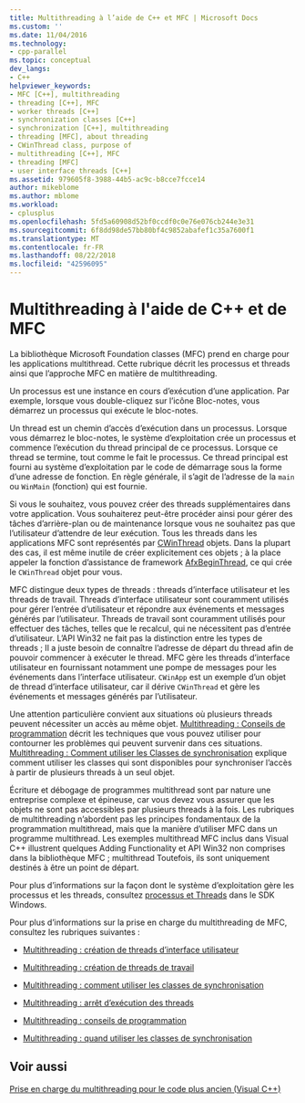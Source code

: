 ```yaml
---
title: Multithreading à l’aide de C++ et MFC | Microsoft Docs
ms.custom: ''
ms.date: 11/04/2016
ms.technology:
- cpp-parallel
ms.topic: conceptual
dev_langs:
- C++
helpviewer_keywords:
- MFC [C++], multithreading
- threading [C++], MFC
- worker threads [C++]
- synchronization classes [C++]
- synchronization [C++], multithreading
- threading [MFC], about threading
- CWinThread class, purpose of
- multithreading [C++], MFC
- threading [MFC]
- user interface threads [C++]
ms.assetid: 979605f8-3988-44b5-ac9c-b8cce7fcce14
author: mikeblome
ms.author: mblome
ms.workload:
- cplusplus
ms.openlocfilehash: 5fd5a60908d52bf0ccdf0c0e76e076cb244e3e31
ms.sourcegitcommit: 6f8dd98de57bb80bf4c9852abafef1c35a7600f1
ms.translationtype: MT
ms.contentlocale: fr-FR
ms.lasthandoff: 08/22/2018
ms.locfileid: "42596095"
---
```

# <a name="multithreading-with-c-and-mfc"></a>Multithreading à l'aide de C++ et de MFC
La bibliothèque Microsoft Foundation classes (MFC) prend en charge pour les applications multithread. Cette rubrique décrit les processus et threads ainsi que l’approche MFC en matière de multithreading.  
  
Un processus est une instance en cours d’exécution d’une application. Par exemple, lorsque vous double-cliquez sur l’icône Bloc-notes, vous démarrez un processus qui exécute le bloc-notes.  
  
Un thread est un chemin d’accès d’exécution dans un processus. Lorsque vous démarrez le bloc-notes, le système d’exploitation crée un processus et commence l’exécution du thread principal de ce processus. Lorsque ce thread se termine, tout comme le fait le processus. Ce thread principal est fourni au système d’exploitation par le code de démarrage sous la forme d’une adresse de fonction. En règle générale, il s’agit de l’adresse de la `main` ou `WinMain` (fonction) qui est fournie.  
  
Si vous le souhaitez, vous pouvez créer des threads supplémentaires dans votre application. Vous souhaiterez peut-être procéder ainsi pour gérer des tâches d’arrière-plan ou de maintenance lorsque vous ne souhaitez pas que l’utilisateur d’attendre de leur exécution. Tous les threads dans les applications MFC sont représentés par [CWinThread](../mfc/reference/cwinthread-class.md) objets. Dans la plupart des cas, il est même inutile de créer explicitement ces objets ; à la place appeler la fonction d’assistance de framework [AfxBeginThread](../mfc/reference/application-information-and-management.md#afxbeginthread), ce qui crée le `CWinThread` objet pour vous.  
  
MFC distingue deux types de threads : threads d’interface utilisateur et les threads de travail. Threads d’interface utilisateur sont couramment utilisés pour gérer l’entrée d’utilisateur et répondre aux événements et messages générés par l’utilisateur. Threads de travail sont couramment utilisés pour effectuer des tâches, telles que le recalcul, qui ne nécessitent pas d’entrée d’utilisateur. L’API Win32 ne fait pas la distinction entre les types de threads ; Il a juste besoin de connaître l’adresse de départ du thread afin de pouvoir commencer à exécuter le thread. MFC gère les threads d’interface utilisateur en fournissant notamment une pompe de messages pour les événements dans l’interface utilisateur. `CWinApp` est un exemple d’un objet de thread d’interface utilisateur, car il dérive `CWinThread` et gère les événements et messages générés par l’utilisateur.  
  
Une attention particulière convient aux situations où plusieurs threads peuvent nécessiter un accès au même objet. [Multithreading : Conseils de programmation](../parallel/multithreading-programming-tips.md) décrit les techniques que vous pouvez utiliser pour contourner les problèmes qui peuvent survenir dans ces situations. [Multithreading : Comment utiliser les Classes de synchronisation](../parallel/multithreading-how-to-use-the-synchronization-classes.md) explique comment utiliser les classes qui sont disponibles pour synchroniser l’accès à partir de plusieurs threads à un seul objet.  
  
Écriture et débogage de programmes multithread sont par nature une entreprise complexe et épineuse, car vous devez vous assurer que les objets ne sont pas accessibles par plusieurs threads à la fois. Les rubriques de multithreading n’abordent pas les principes fondamentaux de la programmation multithread, mais que la manière d’utiliser MFC dans un programme multithread. Les exemples multithread MFC inclus dans Visual C++ illustrent quelques Adding Functionality et API Win32 non comprises dans la bibliothèque MFC ; multithread Toutefois, ils sont uniquement destinés à être un point de départ.  
  
Pour plus d’informations sur la façon dont le système d’exploitation gère les processus et les threads, consultez [processus et Threads](http://msdn.microsoft.com/library/windows/desktop/ms684841) dans le SDK Windows.  
  
Pour plus d’informations sur la prise en charge du multithreading de MFC, consultez les rubriques suivantes :  
  
- [Multithreading : création de threads d’interface utilisateur](../parallel/multithreading-creating-user-interface-threads.md)  
  
- [Multithreading : création de threads de travail](../parallel/multithreading-creating-worker-threads.md)  
  
- [Multithreading : comment utiliser les classes de synchronisation](../parallel/multithreading-how-to-use-the-synchronization-classes.md)  
  
- [Multithreading : arrêt d’exécution des threads](../parallel/multithreading-terminating-threads.md)  
  
- [Multithreading : conseils de programmation](../parallel/multithreading-programming-tips.md)  
  
- [Multithreading : quand utiliser les classes de synchronisation](../parallel/multithreading-when-to-use-the-synchronization-classes.md)  
  
## <a name="see-also"></a>Voir aussi  
 
[Prise en charge du multithreading pour le code plus ancien (Visual C++)](../parallel/multithreading-support-for-older-code-visual-cpp.md)